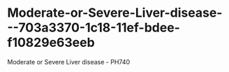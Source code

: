 # Moderate-or-Severe-Liver-disease---703a3370-1c18-11ef-bdee-f10829e63eeb
Moderate or Severe Liver disease - PH740
